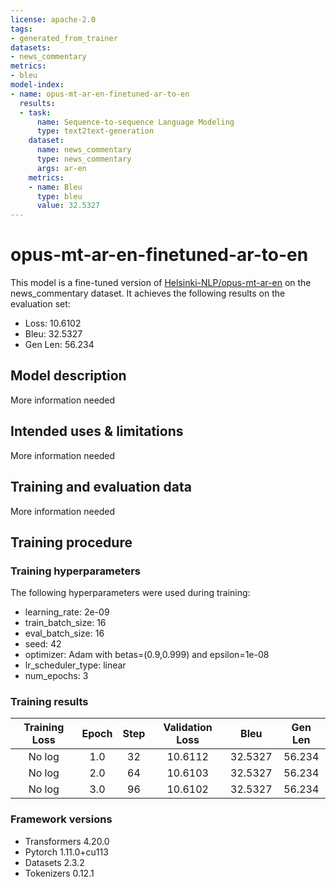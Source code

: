 ```yaml
---
license: apache-2.0
tags:
- generated_from_trainer
datasets:
- news_commentary
metrics:
- bleu
model-index:
- name: opus-mt-ar-en-finetuned-ar-to-en
  results:
  - task:
      name: Sequence-to-sequence Language Modeling
      type: text2text-generation
    dataset:
      name: news_commentary
      type: news_commentary
      args: ar-en
    metrics:
    - name: Bleu
      type: bleu
      value: 32.5327
---
```


<!-- This model card has been generated automatically according to the information the Trainer had access to. You
should probably proofread and complete it, then remove this comment. -->

# opus-mt-ar-en-finetuned-ar-to-en

This model is a fine-tuned version of [Helsinki-NLP/opus-mt-ar-en](https://huggingface.co/Helsinki-NLP/opus-mt-ar-en) on the news_commentary dataset.
It achieves the following results on the evaluation set:
- Loss: 10.6102
- Bleu: 32.5327
- Gen Len: 56.234

## Model description

More information needed

## Intended uses & limitations

More information needed

## Training and evaluation data

More information needed

## Training procedure

### Training hyperparameters

The following hyperparameters were used during training:
- learning_rate: 2e-09
- train_batch_size: 16
- eval_batch_size: 16
- seed: 42
- optimizer: Adam with betas=(0.9,0.999) and epsilon=1e-08
- lr_scheduler_type: linear
- num_epochs: 3

### Training results

| Training Loss | Epoch | Step | Validation Loss | Bleu    | Gen Len |
|:-------------:|:-----:|:----:|:---------------:|:-------:|:-------:|
| No log        | 1.0   | 32   | 10.6112         | 32.5327 | 56.234  |
| No log        | 2.0   | 64   | 10.6103         | 32.5327 | 56.234  |
| No log        | 3.0   | 96   | 10.6102         | 32.5327 | 56.234  |


### Framework versions

- Transformers 4.20.0
- Pytorch 1.11.0+cu113
- Datasets 2.3.2
- Tokenizers 0.12.1
